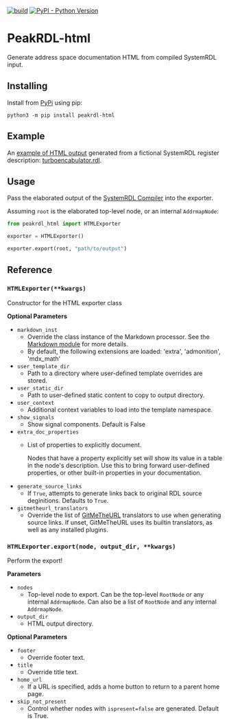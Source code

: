 [![build](https://github.com/SystemRDL/PeakRDL-html/workflows/build/badge.svg)](https://github.com/SystemRDL/PeakRDL-html/actions?query=workflow%3Abuild+branch%3Amaster)
[![PyPI - Python Version](https://img.shields.io/pypi/pyversions/peakrdl-html.svg)](https://pypi.org/project/peakrdl-html)

# PeakRDL-html
Generate address space documentation HTML from compiled SystemRDL input.

## Installing
Install from [PyPi](https://pypi.org/project/peakrdl-html) using pip:

    python3 -m pip install peakrdl-html


## Example

An [example of HTML output](https://systemrdl.github.io/PeakRDL-html) generated from a
fictional SystemRDL register description: [turboencabulator.rdl](example/turboencabulator.rdl).


## Usage
Pass the elaborated output of the [SystemRDL Compiler](http://systemrdl-compiler.readthedocs.io)
into the exporter.

Assuming `root` is the elaborated top-level node, or an internal `AddrmapNode`:

```python
from peakrdl_html import HTMLExporter

exporter = HTMLExporter()

exporter.export(root, "path/to/output")
```


## Reference

### `HTMLExporter(**kwargs)`
Constructor for the HTML exporter class

**Optional Parameters**

* `markdown_inst`
    * Override the class instance of the Markdown processor.
      See the [Markdown module](https://python-markdown.github.io/reference/#Markdown)
      for more details.
    * By default, the following extensions are loaded: 'extra', 'admonition', 'mdx_math'
* `user_template_dir`
    * Path to a directory where user-defined template overrides are stored.
* `user_static_dir`
    * Path to user-defined static content to copy to output directory.
* `user_context`
    * Additional context variables to load into the template namespace.
* `show_signals`
    * Show signal components. Default is False
* `extra_doc_properties`
    * List of properties to explicitly document.

      Nodes that have a property explicitly set will show its value in a table
      in the node's description. Use this to bring forward user-defined
      properties, or other built-in properties in your documentation.
* `generate_source_links`
    * If `True`, attempts to generate links back to original RDL source deginitions.
      Defaults to `True`.
* `gitmetheurl_translators`
    * Override the list of [GitMeTheURL](https://github.com/amykyta3/git-me-the-url/blob/master/README.md) translators to use when generating source links.
      If unset, GitMeTheURL uses its builtin translators, as well as any installed plugins.


### `HTMLExporter.export(node, output_dir, **kwargs)`
Perform the export!

**Parameters**

* `nodes`
    * Top-level node to export. Can be the top-level `RootNode` or any internal `AddrmapNode`.
      Can also be a list of `RootNode` and any internal `AddrmapNode`.
* `output_dir`
    * HTML output directory.

**Optional Parameters**

* `footer`
    * Override footer text.
* `title`
    * Override title text.
* `home_url`
    * If a URL is specified, adds a home button to return to a parent home page.
* `skip_not_present`
    * Control whether nodes with `ispresent=false` are generated. Default is True.
